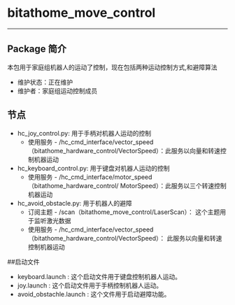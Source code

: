 # bitathome_move_control

---

## Package 简介
本包用于家庭组机器人的运动了控制，现在包括两种运动控制方式,和避障算法

 - 维护状态：正在维护
 - 维护者：家庭组运动控制成员

## 节点
- hc_joy_control.py: 用于手柄对机器人运动的控制
    - 使用服务
          - /hc_cmd_interface/vector_speed（bitathome_hardware_control/VectorSpeed）：此服务以向量和转速控制机器运动
- hc_keyboard_control.py: 用于键盘对机器人运动的控制
    - 使用服务
          - /hc_cmd_interface/motor_speed（bitathome_hardware_control/ MotorSpeed）：此服务以三个转速控制机器运动
- hc_avoid_obstacle.py: 用于机器人的避障
    - 订阅主题
          - /scan（bitathome_move_control/LaserScan）： 这个主题用于监听激光数据
    - 使用服务
          - /hc_cmd_interface/vector_speed（bitathome_hardware_control/VectorSpeed）： 此服务以向量和转速控制机器运动

##启动文件
- keyboard.launch : 这个启动文件用于键盘控制机器人运动。
- joy.launch : 这个启动文件用于手柄控制机器人运动。
- avoid_obstachle.launch : 这个文件用于启动避障功能。
